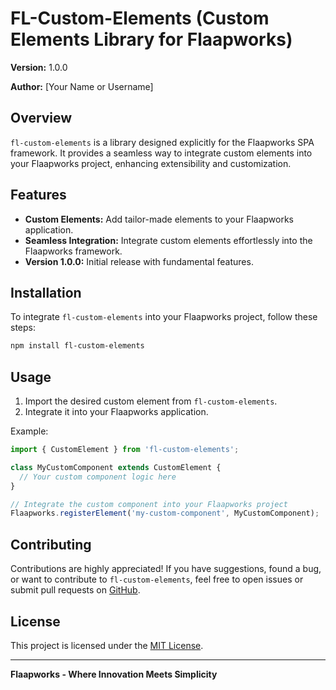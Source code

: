# FL-Custom-Elements (Custom Elements Library for Flaapworks)

**Version:** 1.0.0

**Author:** [Your Name or Username]

## Overview

`fl-custom-elements` is a library designed explicitly for the Flaapworks SPA framework. It provides a seamless way to integrate custom elements into your Flaapworks project, enhancing extensibility and customization.

## Features

- **Custom Elements:** Add tailor-made elements to your Flaapworks application.
- **Seamless Integration:** Integrate custom elements effortlessly into the Flaapworks framework.
- **Version 1.0.0:** Initial release with fundamental features.

## Installation

To integrate `fl-custom-elements` into your Flaapworks project, follow these steps:

```bash
npm install fl-custom-elements
```

## Usage

1. Import the desired custom element from `fl-custom-elements`.
2. Integrate it into your Flaapworks application.

Example:

```javascript
import { CustomElement } from 'fl-custom-elements';

class MyCustomComponent extends CustomElement {
  // Your custom component logic here
}

// Integrate the custom component into your Flaapworks project
Flaapworks.registerElement('my-custom-component', MyCustomComponent);
```

## Contributing

Contributions are highly appreciated! If you have suggestions, found a bug, or want to contribute to `fl-custom-elements`, feel free to open issues or submit pull requests on [GitHub](https://github.com/YourUsername/fl-custom-elements).

## License

This project is licensed under the [MIT License](LICENSE).

---

**Flaapworks - Where Innovation Meets Simplicity**
